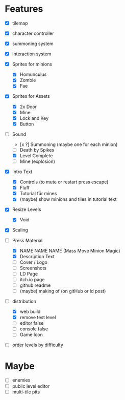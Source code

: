 # Features

- [x] tilemap
- [x] character controller
- [x] summoning system
- [x] interaction system


- [x] Sprites for minions
    - [x] Homunculus
    - [x] Zombie
    - [x] Fae
- [x] Sprites for Assets
    - [x] 2x Door
    - [x] Mine
    - [x] Lock and Key
    - [x] Button
- [ ] Sound
    - [x ?] Summoning (maybe one for each minion)
    - [ ] Death by Spikes
    - [x] Level Complete
    - [ ] Mine (explosion)
- [x] Intro Text
  - [x] Controls (to mute or restart press escape)
  - [x] Fluff
  - [x] Tutorial für mines
  - [x] (maybe) show minions and tiles in tutorial text
- [x] Resize Levels
    - [x] Void
- [x] Scaling
- [ ] Press Material
  - [x] NAME NAME NAME (Mass Move Minion Magic)
  - [x] Description Text
  - [ ] Cover / Logo
  - [ ] Screenshots
  - [ ] LD Page
  - [ ] itch.io page
  - [ ] github readme
  - [ ] (maybe) making of (on gitHub or ld post)
- [ ] distribution
  - [x] web build
  - [x] remove test level
  - [ ] editor false
  - [ ] console false
  - [ ] Game Icon
- [ ] order levels by difficulty

# Maybe

- [ ] enemies
- [ ] public level editor
- [ ] multi-tile pits
